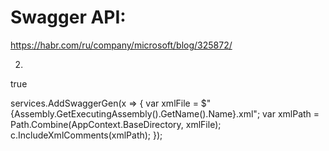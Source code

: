 # Swagger API:

https://habr.com/ru/company/microsoft/blog/325872/

2. 
<PropertyGroup>
  <GenerateDocumentationFile>true</GenerateDocumentationFile>
</PropertyGroup>

services.AddSwaggerGen(x =>
{
    var xmlFile = $"{Assembly.GetExecutingAssembly().GetName().Name}.xml";
    var xmlPath = Path.Combine(AppContext.BaseDirectory, xmlFile);
    c.IncludeXmlComments(xmlPath);
});
